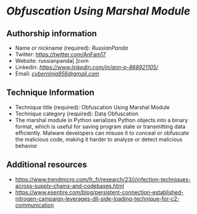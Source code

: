 # *Obfuscation Using Marshal Module*
## Authorship information
* Name or nickname (required): *RussianPanda*
* Twitter: https://twitter.com/AnFam17
* Website: russianpanda[.]com
* Linkedin: *https://www.linkedin.com/in/ann-p-868921105/*
* Email: *cyberninja956@gmail.com*
  
## Technique Information
* Technique title (required): Obfuscation Using Marshal Module
* Technique category (required): Data Obfuscation
* The marshal module in Python serializes Python objects into a binary format, which is useful for saving program state or transmitting data efficiently. Malware developers can misuse it to conceal or obfuscate the malicious code, making it harder to analyze or detect malicious behavior

## Additional resources
* https://www.trendmicro.com/fr_fr/research/23/j/infection-techniques-across-supply-chains-and-codebases.html
* https://www.esentire.com/blog/persistent-connection-established-nitrogen-campaign-leverages-dll-side-loading-technique-for-c2-communication